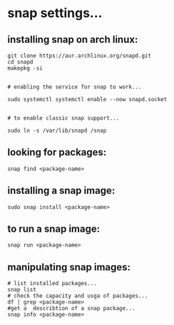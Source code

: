 # snap settings...

## installing snap on arch linux:

```
git clone https://aur.archlinux.org/snapd.git
cd snapd
makepkg -si


# enabling the service for snap to work...

sudo systemctl systemctl enable --now snapd.socket


# to enable classic snap support...

sudo ln -s /var/lib/snapd /snap

```
## looking for packages:

```
snap find <package-name>

```

## installing a snap image:
```
sudo snap install <package-name>

```
## to run a snap image:

```
snap run <package-name>

```

## manipulating snap images:

```
# list installed packages...
snap list
# check the capacity and usga of packages...
df | grep <package-name>
#get a  describtion of a snap package...
snap info <package-name>

```
